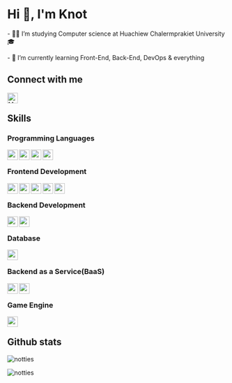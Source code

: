 <h1 align="left">Hi 👋, I'm Knot</h1>

<p align="left">- 👨‍🎓 I’m studying Computer science at Huachiew Chalermprakiet University 🎓</p>
<p align="left">- 🌱 I’m currently learning Front-End, Back-End, DevOps & everything</p>


<h2 align="left">Connect with me</h3>
<p align="left">
<a href="https://discord.gg/6CW9uW3J" target="blank"><img align="left" height="24px" src="https://img.shields.io/badge/Discord-7289DA?style=for-the-badge&logo=discord&logoColor=white" alt="Mamypoko666#5799"  /></a>
</p>

<br>

<h2 align="left">Skills</h2>

<h3 align="left">Programming Languages</h3>
  
<p align="left">
<img align="left" height="24px" src="https://img.shields.io/badge/Java-ED8B00?style=for-the-badge&logo=java&logoColor=white" alt="" />
<img align="left" height="24px" src="https://img.shields.io/badge/JavaScript-F7DF1E?style=for-the-badge&logo=javascript&logoColor=black" alt="" />
<img align="left" height="24px" src="https://img.shields.io/badge/C-00599C?style=for-the-badge&logo=c&logoColor=white" alt="" />
<img align="left" height="24px" src="https://img.shields.io/badge/PHP-777BB4?style=for-the-badge&logo=php&logoColor=white" alt="" />
</p>

<br>

<h3 align="left">Frontend Development</h3>

<p align="left">
<img align="left" height="24px" src="https://img.shields.io/badge/HTML5-E34F26?style=for-the-badge&logo=html5&logoColor=white" alt="" />
<img align="left" height="24px" src="https://img.shields.io/badge/CSS3-1572B6?style=for-the-badge&logo=css3&logoColor=white" alt="" />
<img align="left" height="24px" src="https://img.shields.io/badge/React-20232A?style=for-the-badge&logo=react&logoColor=61DAFB" alt="" />
<img align="left" height="24px" src="https://img.shields.io/badge/Bootstrap-563D7C?style=for-the-badge&logo=bootstrap&logoColor=white" alt="" />
<img align="left" height="24px" src="https://img.shields.io/badge/Figma-F24E1E?style=for-the-badge&logo=figma&logoColor=white" alt="" />
</p>

<br>

<h3 align="left">Backend Development</h3>

<p align="left"><img align="left" height="24px" src="https://img.shields.io/badge/Node.js-43853D?style=for-the-badge&logo=node.js&logoColor=white" alt="" />
<img align="left" height="24px" src="https://img.shields.io/badge/Express.js-404D59?style=for-the-badge&logo=express" alt="" />
</p>

<br>

<h3 align="left">Database</h3>

<p align="left">
<img align="left" height="24px" src="https://img.shields.io/badge/MySQL-005C84?style=for-the-badge&logo=mysql&logoColor=white" alt="" />
</p>

<br>

<h3 align="left">Backend as a Service(BaaS)</h3>

<p align="left">
<img align="left" height="24px" src="https://img.shields.io/badge/-Firebase-orange?style=for-the-badge&logo=firebase" alt="" />
<img align="left" height="24px" src="https://img.shields.io/badge/Heroku-430098?style=for-the-badge&logo=heroku&logoColor=white" alt="" />
</p>

<br>

<h3 align="left">Game Engine</h3>

<p align="left">
<img align="left" height="24px" src="https://img.shields.io/badge/Unity-100000?style=for-the-badge&logo=unity&logoColor=white" alt="" />
</p>

<br>

<h2 align="left">Github stats</h2>


<p align="left">
<img align="" src="https://github-readme-stats.vercel.app/api/top-langs?username=notties&show_icons=true&locale=en&layout=compact" alt="notties" />
</p>



<p align="left">&nbsp;<img align="left" src="https://github-readme-stats.vercel.app/api?username=notties&show_icons=true&locale=en" alt="notties" /></p>



